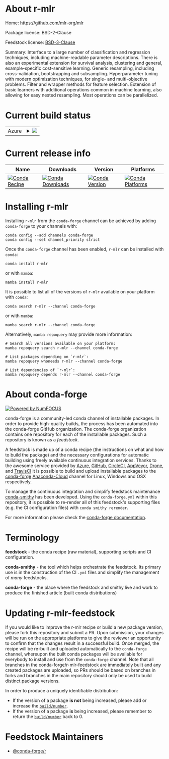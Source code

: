 About r-mlr
===========

Home: https://github.com/mlr-org/mlr

Package license: BSD-2-Clause

Feedstock license: [BSD-3-Clause](https://github.com/conda-forge/r-mlr-feedstock/blob/main/LICENSE.txt)

Summary: Interface to a large number of classification and regression techniques, including machine-readable parameter descriptions. There is also an experimental extension for survival analysis, clustering and general, example-specific cost-sensitive learning. Generic resampling, including cross-validation, bootstrapping and subsampling. Hyperparameter tuning with modern optimization techniques, for single- and multi-objective problems. Filter and wrapper methods for feature selection. Extension of basic learners with additional operations common in machine learning, also allowing for easy nested resampling. Most operations can be parallelized.

Current build status
====================


<table>
    
  <tr>
    <td>Azure</td>
    <td>
      <details>
        <summary>
          <a href="https://dev.azure.com/conda-forge/feedstock-builds/_build/latest?definitionId=4247&branchName=main">
            <img src="https://dev.azure.com/conda-forge/feedstock-builds/_apis/build/status/r-mlr-feedstock?branchName=main">
          </a>
        </summary>
        <table>
          <thead><tr><th>Variant</th><th>Status</th></tr></thead>
          <tbody><tr>
              <td>linux_64_r_base4.1</td>
              <td>
                <a href="https://dev.azure.com/conda-forge/feedstock-builds/_build/latest?definitionId=4247&branchName=main">
                  <img src="https://dev.azure.com/conda-forge/feedstock-builds/_apis/build/status/r-mlr-feedstock?branchName=main&jobName=linux&configuration=linux_64_r_base4.1" alt="variant">
                </a>
              </td>
            </tr><tr>
              <td>linux_64_r_base4.2</td>
              <td>
                <a href="https://dev.azure.com/conda-forge/feedstock-builds/_build/latest?definitionId=4247&branchName=main">
                  <img src="https://dev.azure.com/conda-forge/feedstock-builds/_apis/build/status/r-mlr-feedstock?branchName=main&jobName=linux&configuration=linux_64_r_base4.2" alt="variant">
                </a>
              </td>
            </tr><tr>
              <td>osx_64_r_base4.1</td>
              <td>
                <a href="https://dev.azure.com/conda-forge/feedstock-builds/_build/latest?definitionId=4247&branchName=main">
                  <img src="https://dev.azure.com/conda-forge/feedstock-builds/_apis/build/status/r-mlr-feedstock?branchName=main&jobName=osx&configuration=osx_64_r_base4.1" alt="variant">
                </a>
              </td>
            </tr><tr>
              <td>osx_64_r_base4.2</td>
              <td>
                <a href="https://dev.azure.com/conda-forge/feedstock-builds/_build/latest?definitionId=4247&branchName=main">
                  <img src="https://dev.azure.com/conda-forge/feedstock-builds/_apis/build/status/r-mlr-feedstock?branchName=main&jobName=osx&configuration=osx_64_r_base4.2" alt="variant">
                </a>
              </td>
            </tr>
          </tbody>
        </table>
      </details>
    </td>
  </tr>
</table>

Current release info
====================

| Name | Downloads | Version | Platforms |
| --- | --- | --- | --- |
| [![Conda Recipe](https://img.shields.io/badge/recipe-r--mlr-green.svg)](https://anaconda.org/conda-forge/r-mlr) | [![Conda Downloads](https://img.shields.io/conda/dn/conda-forge/r-mlr.svg)](https://anaconda.org/conda-forge/r-mlr) | [![Conda Version](https://img.shields.io/conda/vn/conda-forge/r-mlr.svg)](https://anaconda.org/conda-forge/r-mlr) | [![Conda Platforms](https://img.shields.io/conda/pn/conda-forge/r-mlr.svg)](https://anaconda.org/conda-forge/r-mlr) |

Installing r-mlr
================

Installing `r-mlr` from the `conda-forge` channel can be achieved by adding `conda-forge` to your channels with:

```
conda config --add channels conda-forge
conda config --set channel_priority strict
```

Once the `conda-forge` channel has been enabled, `r-mlr` can be installed with `conda`:

```
conda install r-mlr
```

or with `mamba`:

```
mamba install r-mlr
```

It is possible to list all of the versions of `r-mlr` available on your platform with `conda`:

```
conda search r-mlr --channel conda-forge
```

or with `mamba`:

```
mamba search r-mlr --channel conda-forge
```

Alternatively, `mamba repoquery` may provide more information:

```
# Search all versions available on your platform:
mamba repoquery search r-mlr --channel conda-forge

# List packages depending on `r-mlr`:
mamba repoquery whoneeds r-mlr --channel conda-forge

# List dependencies of `r-mlr`:
mamba repoquery depends r-mlr --channel conda-forge
```


About conda-forge
=================

[![Powered by
NumFOCUS](https://img.shields.io/badge/powered%20by-NumFOCUS-orange.svg?style=flat&colorA=E1523D&colorB=007D8A)](https://numfocus.org)

conda-forge is a community-led conda channel of installable packages.
In order to provide high-quality builds, the process has been automated into the
conda-forge GitHub organization. The conda-forge organization contains one repository
for each of the installable packages. Such a repository is known as a *feedstock*.

A feedstock is made up of a conda recipe (the instructions on what and how to build
the package) and the necessary configurations for automatic building using freely
available continuous integration services. Thanks to the awesome service provided by
[Azure](https://azure.microsoft.com/en-us/services/devops/), [GitHub](https://github.com/),
[CircleCI](https://circleci.com/), [AppVeyor](https://www.appveyor.com/),
[Drone](https://cloud.drone.io/welcome), and [TravisCI](https://travis-ci.com/)
it is possible to build and upload installable packages to the
[conda-forge](https://anaconda.org/conda-forge) [Anaconda-Cloud](https://anaconda.org/)
channel for Linux, Windows and OSX respectively.

To manage the continuous integration and simplify feedstock maintenance
[conda-smithy](https://github.com/conda-forge/conda-smithy) has been developed.
Using the ``conda-forge.yml`` within this repository, it is possible to re-render all of
this feedstock's supporting files (e.g. the CI configuration files) with ``conda smithy rerender``.

For more information please check the [conda-forge documentation](https://conda-forge.org/docs/).

Terminology
===========

**feedstock** - the conda recipe (raw material), supporting scripts and CI configuration.

**conda-smithy** - the tool which helps orchestrate the feedstock.
                   Its primary use is in the construction of the CI ``.yml`` files
                   and simplify the management of *many* feedstocks.

**conda-forge** - the place where the feedstock and smithy live and work to
                  produce the finished article (built conda distributions)


Updating r-mlr-feedstock
========================

If you would like to improve the r-mlr recipe or build a new
package version, please fork this repository and submit a PR. Upon submission,
your changes will be run on the appropriate platforms to give the reviewer an
opportunity to confirm that the changes result in a successful build. Once
merged, the recipe will be re-built and uploaded automatically to the
`conda-forge` channel, whereupon the built conda packages will be available for
everybody to install and use from the `conda-forge` channel.
Note that all branches in the conda-forge/r-mlr-feedstock are
immediately built and any created packages are uploaded, so PRs should be based
on branches in forks and branches in the main repository should only be used to
build distinct package versions.

In order to produce a uniquely identifiable distribution:
 * If the version of a package **is not** being increased, please add or increase
   the [``build/number``](https://docs.conda.io/projects/conda-build/en/latest/resources/define-metadata.html#build-number-and-string).
 * If the version of a package **is** being increased, please remember to return
   the [``build/number``](https://docs.conda.io/projects/conda-build/en/latest/resources/define-metadata.html#build-number-and-string)
   back to 0.

Feedstock Maintainers
=====================

* [@conda-forge/r](https://github.com/conda-forge/r/)

